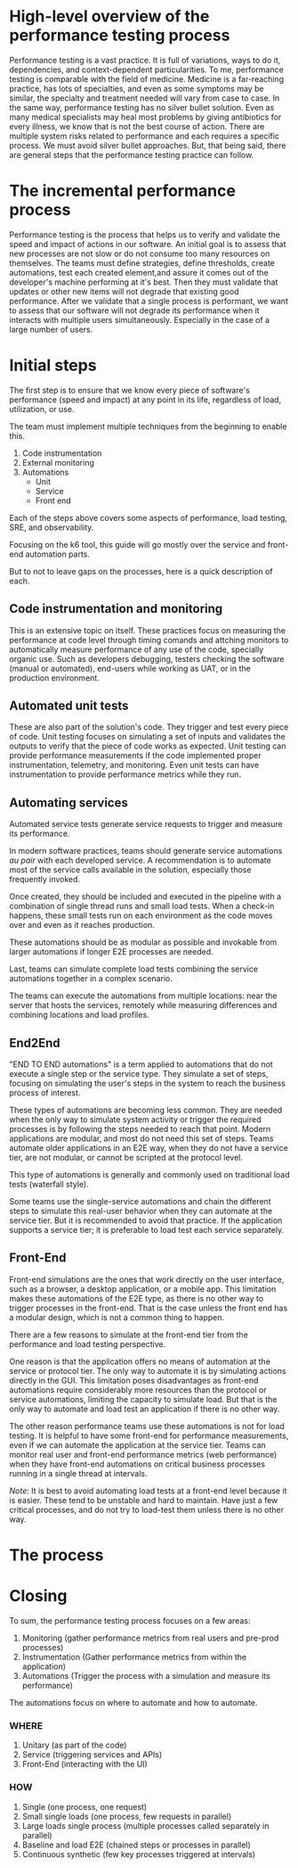 # High-level overview of the performance testing process


Performance testing is a vast practice. It is full of variations, ways to do it, dependencies, and context-dependent particularities. To me, performance testing is comparable with the field of medicine. Medicine is a far-reaching practice, has lots of specialties, and even as some symptoms may be similar, the specialty and treatment needed will vary from case to case.
In the same way, performance testing has no silver bullet solution. Even as many medical specialists may heal most problems by giving antibiotics for every illness, we know that is not the best course of action.
There are multiple system risks related to performance and each requires a specific process. We must avoid silver bullet approaches. But, that being said, there are general steps that the performance testing practice can follow.

  

# The incremental performance process

Performance testing is the process that helps us to verify and validate the speed and impact of actions in our software. 
An initial goal is to assess that new processes are not slow or do not consume too many resources on themselves. The teams must define strategies, define thresholds, create automations, test each created element,and assure it comes out of the developer's machine performing at it's best.
Then they must validate that updates or other new items will not degrade that existing good performance.
After we validate that a single process is performant, we want to assess that our software will not degrade its performance when it interacts with multiple users simultaneously. Especially in the case of a large number of users.

  

# Initial steps

The first step is to ensure that we know every piece of software's performance (speed and impact) at any point in its life, regardless of load, utilization, or use. 

The team must implement multiple techniques from the beginning to enable this.

1.  Code instrumentation 
2.  External monitoring
3.  Automations
	-  Unit
	-  Service
	-  Front end
  

Each of the steps above covers some aspects of performance, load testing, SRE, and observability.

Focusing on the k6 tool, this guide will go mostly over the service and front-end automation parts.

But to not to leave gaps on the processes, here is a quick description of each.


## Code instrumentation and monitoring 
This is an extensive topic on itself. These practices focus on measuring the performance at code level through timing comands and attching monitors to automatically measure performance of any use of the code, specially organic use. Such as developers debugging, testers checking the software (manual or automated), end-users while working as UAT, or in the production environment.

## Automated unit tests 
These are also part of the solution's code. They trigger and test every piece of code. Unit testing focuses on simulating a set of inputs and validates the outputs to verify that the piece of code works as expected. Unit testing can provide performance measurements if the code implemented proper instrumentation, telemetry, and monitoring. Even unit tests can have instrumentation to provide performance metrics while they run.

## Automating services

Automated service tests generate service requests to trigger and measure its performance. 

In modern software practices, teams should generate service automations _au pair_ with each developed service. A recommendation is to automate most of the service calls available in the solution, especially those frequently invoked.

Once created, they should be included and executed in the pipeline with a combination of single thread runs and small load tests. When a check-in happens, these small tests run on each environment as the code moves over and even as it reaches production.

These automations should be as modular as possible and invokable from larger automations if longer E2E processes are needed. 

Last, teams can simulate complete load tests combining the service automations together in a complex scenario.

The teams can execute the automations from multiple locations: near the server that hosts the services, remotely while measuring differences and combining locations and load profiles.

  

## End2End

"END TO END automations" is a term applied to automations that do not execute a single step or the service type. They simulate a set of steps, focusing on simulating the user's steps in the system to reach the business process of interest.

These types of automations are becoming less common. They are needed when the only way to simulate system activity or trigger the required processes is by following the steps needed to reach that point. Modern applications are modular, and most do not need this set of steps. Teams automate older applications in an E2E way, when they do not have a service tier, are not modular, or cannot be scripted at the protocol level.

This type of automations is generally and commonly used on traditional load tests (waterfall style).

Some teams use the single-service automations and chain the different steps to simulate this real-user behavior when they can automate at the service tier. But it is recommended to avoid that practice. If the application supports a service tier; it is preferable to load test each service separately.

  

## Front-End

Front-end simulations are the ones that work directly on the user interface, such as a browser, a desktop application, or a mobile app. This limitation makes these automations of the E2E type, as there is no other way to trigger processes in the front-end. That is the case unless the front end has a modular design, which is not a common thing to happen. 

There are a few reasons to simulate at the front-end tier from the performance and load testing perspective.

One reason is that the application offers no means of automation at the service or protocol tier. The only way to automate it is by simulating actions directly in the GUI. This limitation poses disadvantages as front-end automations require considerably more resources than the protocol or service automations, limiting the capacity to simulate load. But that is the only way to automate and load test an application if there is no other way.

The other reason performance teams use these automations is not for load testing. It is helpful to have some front-end for performance measurements, even if we can automate the application at the service tier. Teams can monitor real user and front-end performance metrics (web performance) when they have front-end automations on critical business processes running in a single thread at intervals.

_Note_: It is best to avoid automating load tests at a front-end level because it is easier. These tend to be unstable and hard to maintain. Have just a few critical processes, and do not try to load-test them unless there is no other way.

# The process


# Closing

To sum, the performance testing process focuses on a few areas:

1.  Monitoring (gather performance metrics from real users and pre-prod processes)
2.  Instrumentation (Gather performance metrics from within the application)
3.  Automations (Trigger the process with a simulation and measure its performance)

The automations focus on where to automate and how to automate.

### WHERE

1.  Unitary (as part of the code)
2.  Service (triggering services and APIs)
3.  Front-End (interacting with the UI)

### HOW

1.  Single (one process, one request)
2.  Small single loads (one process, few requests in parallel)
3.  Large loads single process (multiple processes called separately in parallel)
4.  Baseline and load E2E (chained steps or processes in parallel)
5.  Continuous synthetic (few key processes triggered at intervals)